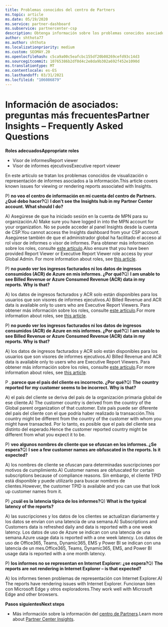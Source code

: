 ```yaml
---
title: Problemas conocidos del centro de Partners
ms.topic: article
ms.date: 05/19/2020
ms.service: partner-dashboard
ms.subservice: partnercenter-csp
description: Obtenga información sobre los problemas conocidos asociados a los informes de Partner Center Insights (PCI). La información puede incluir problemas de representación conocidos o limitaciones de informes.
author: shthota77
ms.author: shthota
ms.localizationpriority: medium
ms.custom: SEOMAY.20
ms.openlocfilehash: c5ca9a00c5eafcbc155df20b08269cefd93c14d3
ms.sourcegitcommit: 10765386b2df0d4c2e8da9b302a692f452e1090d
ms.translationtype: MT
ms.contentlocale: es-ES
ms.lasthandoff: 03/31/2021
ms.locfileid: "106086879"
---
```

# <a name="partner-insights--frequently-asked-questions"></a><span data-ttu-id="df44f-104">Información de asociados: preguntas más frecuentes</span><span class="sxs-lookup"><span data-stu-id="df44f-104">Partner Insights – Frequently Asked Questions</span></span>

<span data-ttu-id="df44f-105">**Roles adecuados**</span><span class="sxs-lookup"><span data-stu-id="df44f-105">**Appropriate roles**</span></span>

- <span data-ttu-id="df44f-106">Visor de informes</span><span class="sxs-lookup"><span data-stu-id="df44f-106">Report viewer</span></span>
- <span data-ttu-id="df44f-107">Visor de informes ejecutivos</span><span class="sxs-lookup"><span data-stu-id="df44f-107">Executive report viewer</span></span>

<span data-ttu-id="df44f-108">En este artículo se tratan los problemas conocidos de visualización o representación de informes asociados a la información.</span><span class="sxs-lookup"><span data-stu-id="df44f-108">This article covers known issues for viewing or rendering reports associated with Insights.</span></span>

<span data-ttu-id="df44f-109">P) **no veo el centro de información en mi cuenta del centro de Partners. ¿Qué debo hacer?**</span><span class="sxs-lookup"><span data-stu-id="df44f-109">Q) **I don’t see the Insights hub in my Partner Center account. What should I do?**</span></span>

<span data-ttu-id="df44f-110">A) Asegúrese de que ha iniciado sesión en la cuenta de MPN para su organización.</span><span class="sxs-lookup"><span data-stu-id="df44f-110">A) Make sure you have logged in into the MPN account for your organization.</span></span> <span data-ttu-id="df44f-111">No se puede acceder al panel Insights desde la cuenta de CSP.</span><span class="sxs-lookup"><span data-stu-id="df44f-111">You cannot access the Insights dashboard from your CSP account.</span></span> <span data-ttu-id="df44f-112">Asegúrese también de que el administrador global ha facilitado el acceso al rol visor de informes o visor de informes.  Para obtener más información sobre los roles, consulte [este artículo](./pci-roles.md).</span><span class="sxs-lookup"><span data-stu-id="df44f-112">Also ensure that you have been provided Report Viewer or Executive Report Viewer role access by your Global Admin.  For more information about roles, see [this article](./pci-roles.md).</span></span>

<span data-ttu-id="df44f-113">P) **no puedo ver los ingresos facturados ni los datos de ingresos consumidos (ACR) de Azure en mis informes. ¿Por qué?**</span><span class="sxs-lookup"><span data-stu-id="df44f-113">Q) **I am unable to see Billed Revenue or Azure Consumed Revenue (ACR) data in my reports. Why is that?**</span></span>

<span data-ttu-id="df44f-114">A) los datos de ingresos facturados y ACR solo están disponibles para los usuarios que son visores de informes ejecutivos.</span><span class="sxs-lookup"><span data-stu-id="df44f-114">A) Billed Revenue and ACR data is available only to users who are Executive Report Viewers.</span></span>  <span data-ttu-id="df44f-115">Para obtener más información sobre los roles, consulte [este artículo](./pci-roles.md).</span><span class="sxs-lookup"><span data-stu-id="df44f-115">For more information about roles, see [this article](./pci-roles.md).</span></span>

<span data-ttu-id="df44f-116">P) **no puedo ver los ingresos facturados ni los datos de ingresos consumidos (ACR) de Azure en mis informes. ¿Por qué?**</span><span class="sxs-lookup"><span data-stu-id="df44f-116">Q) **I am unable to see Billed Revenue or Azure Consumed Revenue (ACR) data in my reports. Why is that?**</span></span>

<span data-ttu-id="df44f-117">A) los datos de ingresos facturados y ACR solo están disponibles para los usuarios que son visores de informes ejecutivos.</span><span class="sxs-lookup"><span data-stu-id="df44f-117">A) Billed Revenue and ACR data is available only to users who are Executive Report Viewers.</span></span> <span data-ttu-id="df44f-118">Para obtener más información sobre los roles, consulte [este artículo](./pci-roles.md).</span><span class="sxs-lookup"><span data-stu-id="df44f-118">For more information about roles, see [this article](./pci-roles.md).</span></span>

<span data-ttu-id="df44f-119">P **. parece que el país del cliente es incorrecto. ¿Por qué?**</span><span class="sxs-lookup"><span data-stu-id="df44f-119">Q) **The country reported for my customer seems to be incorrect. Why is that?**</span></span>

<span data-ttu-id="df44f-120">A) el país del cliente se deriva del país de la organización primaria global de ese cliente.</span><span class="sxs-lookup"><span data-stu-id="df44f-120">A) The customer country is derived from the country of the Global parent organization of that customer.</span></span> <span data-ttu-id="df44f-121">Este país puede ser diferente del país del cliente con el que podría haber realizado la transacción.</span><span class="sxs-lookup"><span data-stu-id="df44f-121">This country might be different from the country of the customer with whom you might have transacted.</span></span> <span data-ttu-id="df44f-122">Por lo tanto, es posible que el país del cliente sea distinto del esperado.</span><span class="sxs-lookup"><span data-stu-id="df44f-122">Hence the customer reported country might be different from what you expect it to be.</span></span>

<span data-ttu-id="df44f-123">P) **veo algunos nombres de cliente que se ofuscan en los informes. ¿Se espera?**</span><span class="sxs-lookup"><span data-stu-id="df44f-123">Q) **I see a few customer names are obfuscated in the reports. Is it expected?**</span></span>

<span data-ttu-id="df44f-124">A) los nombres de cliente se ofuscan para determinadas suscripciones por motivos de cumplimiento.</span><span class="sxs-lookup"><span data-stu-id="df44f-124">A) Customer names are obfuscated for certain subscriptions because of compliance reasons.</span></span> <span data-ttu-id="df44f-125">Sin embargo, el cliente TPID está disponible y puede utilizarlo para buscar nombres de clientes.</span><span class="sxs-lookup"><span data-stu-id="df44f-125">However, the customer TPID is available and you can use that look up customer names from it.</span></span>

<span data-ttu-id="df44f-126">P) **¿cuál es la latencia típica de los informes?**</span><span class="sxs-lookup"><span data-stu-id="df44f-126">Q) **What is the typical latency of the reports?**</span></span>

<span data-ttu-id="df44f-127">A) las suscripciones y los datos de los clientes se actualizan diariamente y los datos se envían con una latencia de una semana.</span><span class="sxs-lookup"><span data-stu-id="df44f-127">A) Subscriptions and Customers data is refreshed daily and data is reported with a one week latency.</span></span> <span data-ttu-id="df44f-128">Los datos de uso de Azure se indican con una latencia de una semana.</span><span class="sxs-lookup"><span data-stu-id="df44f-128">Azure usage data is reported with a one week latency.</span></span> <span data-ttu-id="df44f-129">Los datos de uso de Office365, Teams, Dynamic365, EMS y Power BI se indican con una latencia de un mes.</span><span class="sxs-lookup"><span data-stu-id="df44f-129">Office365, Teams, Dynamic365, EMS, and Power BI usage data is reported with a one month latency.</span></span>

<span data-ttu-id="df44f-130">P) **los informes no se representan en Internet Explorer: ¿se espera?**</span><span class="sxs-lookup"><span data-stu-id="df44f-130">Q) **The reports are not rendering in Internet Explorer – is that expected?**</span></span>

<span data-ttu-id="df44f-131">A) los informes tienen problemas de representación con Internet Explorer.</span><span class="sxs-lookup"><span data-stu-id="df44f-131">A)  The reports have rendering issues with Internet Explorer.</span></span> <span data-ttu-id="df44f-132">Funcionan bien con Microsoft Edge y otros exploradores.</span><span class="sxs-lookup"><span data-stu-id="df44f-132">They work well with Microsoft Edge and other browsers.</span></span>

<span data-ttu-id="df44f-133">**Pasos siguientes**</span><span class="sxs-lookup"><span data-stu-id="df44f-133">**Next steps**</span></span>

- <span data-ttu-id="df44f-134">Más información sobre la información del [centro de Partners](partner-center-insights.md).</span><span class="sxs-lookup"><span data-stu-id="df44f-134">Learn more about [Partner Center Insights](partner-center-insights.md).</span></span>